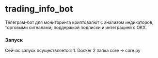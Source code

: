 # trading_info_bot
Телеграм-бот для мониторинга криптовалют с анализом индикаторов, торговыми сигналами, поддержкой подписки и интеграцией с OKX.


### Запуск
Сейчас запуск осуществляется:
    1. Docker 
    2  папка core -> core.py